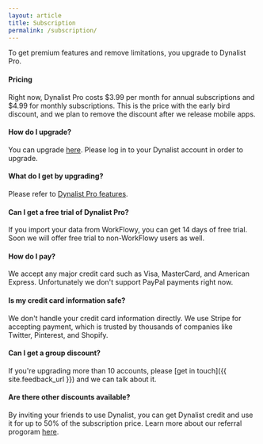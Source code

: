 ```yaml
---
layout: article
title: Subscription
permalink: /subscription/
---
```


To get premium features and remove limitations, you upgrade to Dynalist Pro.

#### Pricing

Right now, Dynalist Pro costs $3.99 per month for annual subscriptions and $4.99 for monthly subscriptions. This is the price with the early bird discount, and we plan to remove the discount after we release mobile apps.

#### How do I upgrade?

You can upgrade [here](https://dynalist.io/pricing). Please log in to your Dynalist account in order to upgrade.

#### What do I get by upgrading?

Please refer to [Dynalist Pro features](../pro-features).

#### Can I get a free trial of Dynalist Pro?

If you import your data from WorkFlowy, you can get 14 days of free trial. Soon we will offer free trial to non-WorkFlowy users as well.

#### How do I pay?

We accept any major credit card such as Visa, MasterCard, and American Express. Unfortunately we don't support PayPal payments right now.

#### Is my credit card information safe?

We don't handle your credit card information directly. We use Stripe for accepting payment, which is trusted by thousands of companies like Twitter, Pinterest, and Shopify.

#### Can I get a group discount?

If you're upgrading more than 10 accounts, please [get in touch]({{ site.feedback_url }}) and we can talk about it.

#### Are there other discounts available?

By inviting your friends to use Dynalist, you can get Dynalist credit and use it for up to 50% of the subscription price. Learn more about our referral progoram [here](../referral).